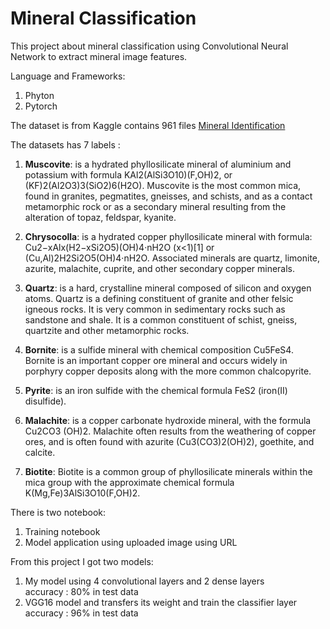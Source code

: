 # Mineral Classification

This project about mineral classification using Convolutional Neural Network to extract mineral image features.

Language and Frameworks:  
1. Phyton  
2. Pytorch

The dataset is from Kaggle contains 961 files
[Mineral Identification](https://www.kaggle.com/asiedubrempong/minerals-identification-dataset)

The datasets has 7 labels :   

1. **Muscovite**: is a hydrated phyllosilicate mineral of aluminium and potassium with formula KAl2(AlSi3O10)(F,OH)2, or (KF)2(Al2O3)3(SiO2)6(H2O). Muscovite is the most common mica, found in granites, pegmatites, gneisses, and schists, and as a contact metamorphic rock or as a secondary mineral resulting from the alteration of topaz, feldspar, kyanite.  

2. **Chrysocolla**: is a hydrated copper phyllosilicate mineral with formula: Cu2−xAlx(H2−xSi2O5)(OH)4·nH2O (x<1)[1] or (Cu,Al)2H2Si2O5(OH)4·nH2O. Associated minerals are quartz, limonite, azurite, malachite, cuprite, and other secondary copper minerals.  

3. **Quartz**: is a hard, crystalline mineral composed of silicon and oxygen atoms. Quartz is a defining constituent of granite and other felsic igneous rocks. It is very common in sedimentary rocks such as sandstone and shale. It is a common constituent of schist, gneiss, quartzite and other metamorphic rocks.  

4. **Bornite**: is a sulfide mineral with chemical composition Cu5FeS4. Bornite is an important copper ore mineral and occurs widely in porphyry copper deposits along with the more common chalcopyrite.   

5. **Pyrite**: is an iron sulfide with the chemical formula FeS2 (iron(II) disulfide).  

6. **Malachite**: is a copper carbonate hydroxide mineral, with the formula Cu2CO3 (OH)2. Malachite often results from the weathering of copper ores, and is often found with azurite (Cu3(CO3)2(OH)2), goethite, and calcite.   

7. **Biotite**: Biotite is a common group of phyllosilicate minerals within the mica group with the approximate chemical formula K(Mg,Fe)3AlSi3O10(F,OH)2.

There is two notebook:  
1. Training notebook
2. Model application using uploaded image using URL

From this project I got two models:  
1. My model using 4 convolutional layers and 2 dense layers  
accuracy : 80% in test data
2. VGG16 model and transfers its weight and train the classifier layer  
accuracy : 96% in test data
